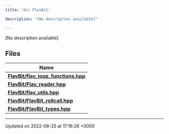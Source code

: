```yaml
---
title: 'dir FlavBit'

description: "[No description available]"

---
```







[No description available]

## Files

| Name           |
| -------------- |
| **[FlavBit/flav_loop_functions.hpp](/documentation/code/files/flav__loop__functions_8hpp/#file-flav-loop-functionshpp)**  |
| **[FlavBit/Flav_reader.hpp](/documentation/code/files/flav__reader_8hpp/#file-flav-readerhpp)**  |
| **[FlavBit/flav_utils.hpp](/documentation/code/files/flav__utils_8hpp/#file-flav-utilshpp)**  |
| **[FlavBit/FlavBit_rollcall.hpp](/documentation/code/files/flavbit__rollcall_8hpp/#file-flavbit-rollcallhpp)**  |
| **[FlavBit/FlavBit_types.hpp](/documentation/code/files/flavbit__types_8hpp/#file-flavbit-typeshpp)**  |






-------------------------------

Updated on 2022-08-25 at 17:16:26 +0000
